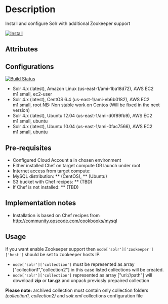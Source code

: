 Description
===========
Install and configure Solr with additional Zookeeper support

[![Install](https://raw.github.com/qubell-bazaar/component-skeleton/master/img/install.png)](https://staging.dev.qubell.com/applications/upload?metadataUrl=https://github.com/loky9000/component-solr-dev/raw/master/meta.yml)

Attributes
----------

Configurations
--------------
[![Build Status](https://travis-ci.org/loky9000/component-solr-dev.png?branch=master)](https://travis-ci.org/loky9000/component-solr-dev)

 - Solr 4.x (latest), Amazon Linux (us-east-1/ami-1ba18d72), AWS EC2 m1.small, ec2-user
 - Solr 4.x (latest), CentOS 6.4 (us-east-1/ami-eb6b0182), AWS EC2 m1.small, root
     NB:  Non stable  work on Centos (Will be fixed in the next version) 
 - Solr 4.x (latest), Ubuntu 12.04 (us-east-1/ami-d0f89fb9), AWS EC2 m1.small, ubuntu
 - Solr 4.x (latest), Ubuntu 10.04 (us-east-1/ami-0fac7566), AWS EC2 m1.small, ubuntu

Pre-requisites
--------------
 - Configured Cloud Account a in chosen environment
 - Either installed Chef on target compute OR launch under root
 - Internet access from target compute:
  - MySQL distribution: ** (CentOS), ** (Ubuntu)
  - S3 bucket with Chef recipes: ** (TBD)
  - If Chef is not installed: ** (TBD)

Implementation notes
--------------------
 - Installation is based on Chef recipes from http://community.opscode.com/cookbooks/mysql


Usage
-----
If you want enable Zookeeper support then `node['solr']['zookeeper']['host']` should be set to zookeeper hosts IP.

- `node['solr']['collection']` must be represented as array ["collection1","collection2"] in this case listed collections will be created.
- `node['solr']['collection']` represented as array ["uri://path"] will download **zip** or **tar.gz** and unpack previosly prepaired collection

**Please note:** archived collection must contain only collection folders *(collection1, collection2)* and *solr.xml* collections configuration file 
